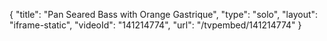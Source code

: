 {
    "title": "Pan Seared Bass with Orange Gastrique",
    "type": "solo",
    "layout": "iframe-static",
    "videoId": "141214774",
    "url": "\/tvpembed\/141214774"
}